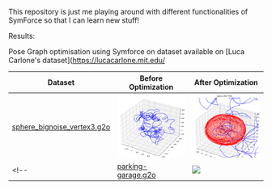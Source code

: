 This repository is just me playing around with different functionalities of SymForce so that I can learn new stuff!

Results:

Pose Graph optimisation using Symforce on dataset available on [Luca Carlone's dataset](https://lucacarlone.mit.edu/

| Dataset | Before Optimization | After Optimization |
|---------|--------------------|-------------------|
|[sphere_bignoise_vertex3.g2o](https://www.dropbox.com/s/ej5hb1ckcp3x42u/sphere_bignoise_vertex3.g2o?dl=0)| <img src="./results/sphere_before.png" width="250"> | <img src="./results/sphere_before_after.png" width="250">
<!-- |[parking-garage.g2o](https://www.dropbox.com/s/zu23p8d522qccor/parking-garage.g2o?dl=0)| <img src="./results/parking_garage_before.png" width="250"> | <img src="./results/parking_garage_before_after.png" width="250"> -->
